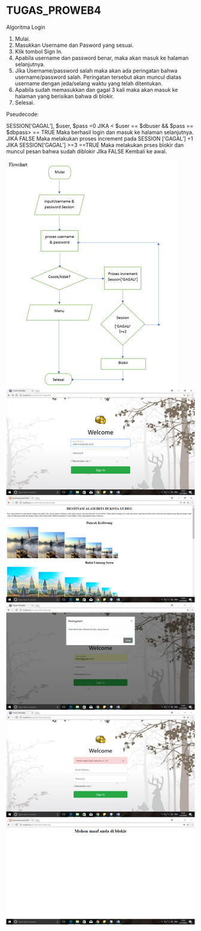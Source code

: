 # TUGAS_PROWEB4

Algoritma Login

1.	Mulai.
2.	Masukkan Username dan Pasword yang sesuai.
3.	Klik tombol Sign In.
4.	Apabila username dan password benar, maka akan masuk ke halaman selanjutnya.
5.	Jika Username/password salah maka akan ada peringatan bahwa username/password salah. Peringatan tersebut akan muncul diatas username dengan jeda/selang waktu yang telah ditentukan.
6.	Apabila sudah memasukkan dan gagal 3 kali maka akan masuk ke halaman yang berisikan bahwa di blokir.
7.	Selesai.  

Pseudecode: 

SESSION[‘GAGAL’], $user, $pass =0
JIKA < $user == $dbuser && $pass == $dbpass> == TRUE
	Maka berhasil login dan masuk ke halaman selanjutnya. 
JIKA FALSE
	Maka melakukan proses increment pada SESSION [‘GAGAL’] +1
	JIKA SESSION[‘GAGAL’] >=3 ==TRUE
		Maka melakukan prses blokir dan muncul pesan bahwa sudah diblokir
	JIka FALSE
		Kembali ke awal. 
    
    
![ss](https://github.com/Sindhi078/TUGAS_PROWEB4/blob/master/new/flowchart.PNG)
![ss](https://github.com/Sindhi078/TUGAS_PROWEB4/blob/master/new/login.PNG)
![ss](https://github.com/Sindhi078/TUGAS_PROWEB4/blob/master/new/hal%201.PNG)
![ss](https://github.com/Sindhi078/TUGAS_PROWEB4/blob/master/new/modal.PNG)
![ss](https://github.com/Sindhi078/TUGAS_PROWEB4/blob/master/new/alert.PNG)
![ss](https://github.com/Sindhi078/TUGAS_PROWEB4/blob/master/new/blokir.PNG)
